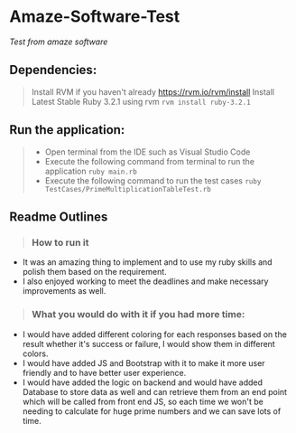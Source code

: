 # Amaze-Software-Test
*Test from amaze software* 

## Dependencies:
> Install RVM if you haven't already https://rvm.io/rvm/install
> Install Latest Stable Ruby 3.2.1 using rvm ``` rvm install ruby-3.2.1 ```
## Run the application:
> * Open terminal from the IDE such as Visual Studio Code
> * Execute the following command from terminal to run the application ``` ruby main.rb ```
> * Execute the following command to run the test cases ``` ruby TestCases/PrimeMultiplicationTableTest.rb ```
## Readme Outlines
> ### How to run it
 * It was an amazing thing to implement and to use my ruby skills and polish them based on the requirement.
 * I also enjoyed working to meet the deadlines and make necessary improvements as well.
> ### What you would do with it if you had more time:
  * I would have added different coloring for each responses based on the result whether it's success or failure, I would show them in different colors.
  * I would have added JS and Bootstrap with it to make it more user friendly and to have better user experience.
  * I would have added the logic on backend and would have added Database to store data as well and can retrieve them from an end point which will be called from front end JS, so each time we won't be needing to calculate for huge prime numbers and we can save lots of time.
